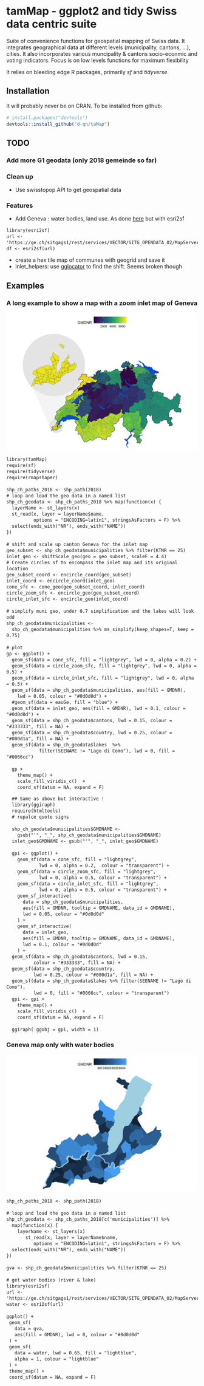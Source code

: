 # tamMap - ggplot2 and tidy Swiss data centric suite

Suite of convenience functions for geospatial mapping of Swiss data. It integrates geographical data at different levels (municipality, cantons, ...), cities. It also incorporates various muncipality & cantons socio-econmic and voting indicators. Focus is on low levels functions for maximum flexibility

It relies on bleeding edge R packages, primarily *sf* and *tidyverse*. 

## Installation

It will probably never be on CRAN. To be installed from github:

``` r
# install.packages("devtools")
devtools::install_github("d-qn/taMap")
```
## TODO

### Add more G1 geodata (only 2018 gemeinde so far)

### Clean up
* Use swisstopop API to get geospatial data

### Features
* Add Geneva : water bodies, land use. As done [here](https://xvrdm.github.io/2017/09/15/create-maps-from-sitg-files-with-sf-and-ggplot2/) but with esri2sf 

```
library(esri2sf)
url <- 'https://ge.ch/sitgags1/rest/services/VECTOR/SITG_OPENDATA_02/MapServer/6186'
df <- esri2sf(url)
```

* create a hex tile map of communes with geogrid and save it
* inlet_helpers: use [gglocator](https://stackoverflow.com/questions/9450873/locator-equivalent-in-ggplot2-for-maps?utm_medium=organic&utm_source=google_rich_qa&utm_campaign=google_rich_qa) to find the shift. Seems broken though

## Examples

### A long example to show a map with a zoom inlet map of Geneva

![](man/figures/README-inletMap-1.png)

```{r inletMap, echo = FALSE}
library(tamMap)
require(sf)
require(tidyverse)
require(rmapshaper)

shp_ch_paths_2018 <- shp_path(2018)
# loop and load the geo data in a named list
shp_ch_geodata <- shp_ch_paths_2018 %>% map(function(x) {
  layerName <- st_layers(x)
  st_read(x, layer = layerName$name, 
          options = "ENCODING=latin1", stringsAsFactors = F) %>% 
  select(ends_with("NR"), ends_with("NAME"))
})

# shift and scale up canton Geneva for the inlet map
geo_subset <- shp_ch_geodata$municipalities %>% filter(KTNR == 25)
inlet_geo <- shiftScale_geo(geo = geo_subset, scaleF = 4.4)
# Create circles sf to encompass the inlet map and its original location
geo_subset_coord <- encircle_coord(geo_subset)
inlet_coord <- encircle_coord(inlet_geo)
cone_sfc <- cone_geo(geo_subset_coord, inlet_coord)
circle_zoom_sfc <- encircle_geo(geo_subset_coord)
circle_inlet_sfc <- encircle_geo(inlet_coord)

# simplify muni geo, under 0.7 simplification and the lakes will look odd
shp_ch_geodata$municipalities <- 
  shp_ch_geodata$municipalities %>% ms_simplify(keep_shapes=T, keep = 0.75)

# plot
gp <- ggplot() +
  geom_sf(data = cone_sfc, fill = "lightgrey", lwd = 0, alpha = 0.2) +  
  geom_sf(data = circle_zoom_sfc, fill = "lightgrey", lwd = 0, alpha = 0.5) +
  geom_sf(data = circle_inlet_sfc, fill = "lightgrey", lwd = 0, alpha = 0.5) +
  geom_sf(data = shp_ch_geodata$municipalities, aes(fill = GMDNR), 
    lwd = 0.05, colour = "#0d0d0d") +
  #geom_sf(data = eauGe, fill = "blue") +
  geom_sf(data = inlet_geo, aes(fill = GMDNR), lwd = 0.1, colour = "#0d0d0d") +
  geom_sf(data = shp_ch_geodata$cantons, lwd = 0.15, colour = "#333333", fill = NA) +
  geom_sf(data = shp_ch_geodata$country, lwd = 0.25, colour = "#000d1a", fill = NA) +
  geom_sf(data = shp_ch_geodata$lakes  %>% 
            filter(SEENAME != "Lago di Como"), lwd = 0, fill = "#0066cc")

  gp + 
    theme_map() +
    scale_fill_viridis_c()  +
    coord_sf(datum = NA, expand = F)
```

```{r same but interactive, echo = F, eval = F}
  ## Same as above but interactive !
  library(ggiraph)
  require(htmltools)
  # repalce quote signs
  
  shp_ch_geodata$municipalities$GMDNAME <- 
    gsub("'", "_", shp_ch_geodata$municipalities$GMDNAME)
  inlet_geo$GMDNAME <- gsub("'", "_", inlet_geo$GMDNAME)
  
  gpi <- ggplot() +
    geom_sf(data = cone_sfc, fill = "lightgrey", 
            lwd = 0, alpha = 0.2,  colour = "transparent") +  
    geom_sf(data = circle_zoom_sfc, fill = "lightgrey", 
            lwd = 0, alpha = 0.5, colour = "transparent") +
    geom_sf(data = circle_inlet_sfc, fill = "lightgrey", 
            lwd = 0, alpha = 0.5, colour = "transparent") +
    geom_sf_interactive(
      data = shp_ch_geodata$municipalities, 
      aes(fill = GMDNR, tooltip = GMDNAME, data_id = GMDNAME), 
      lwd = 0.05, colour = "#0d0d0d"
    ) +
    geom_sf_interactive(
      data = inlet_geo, 
      aes(fill = GMDNR, tooltip = GMDNAME, data_id = GMDNAME),
      lwd = 0.1, colour = "#0d0d0d"
    ) +
  geom_sf(data = shp_ch_geodata$cantons, lwd = 0.15, 
          colour = "#333333", fill = NA) +
  geom_sf(data = shp_ch_geodata$country, 
          lwd = 0.25, colour = "#000d1a", fill = NA) +
  geom_sf(data = shp_ch_geodata$lakes %>% filter(SEENAME != "Lago di Como"), 
          lwd = 0, fill = "#0066cc", colour = "transparent")
  gpi <- gpi + 
    theme_map() +
    scale_fill_viridis_c()  +
    coord_sf(datum = NA, expand = F)
  
  ggiraph( ggobj = gpi, width = 1)
```
### Geneva map only with water bodies

![](man/figures/README-GenevaMapWater-1.png)

```{r GenevaMapWater, echo = F}
shp_ch_paths_2018 <- shp_path(2018)

# loop and load the geo data in a named list
shp_ch_geodata <- shp_ch_paths_2018[c('municipalities')] %>% 
  map(function(x) {
    layerName <- st_layers(x)
       st_read(x, layer = layerName$name, 
          options = "ENCODING=latin1", stringsAsFactors = F) %>% 
  select(ends_with("NR"), ends_with("NAME"))
})

gva <- shp_ch_geodata$municipalities %>% filter(KTNR == 25)

# get water bodies (river & lake)
library(esri2sf)
url <- 'https://ge.ch/sitgags1/rest/services/VECTOR/SITG_OPENDATA_02/MapServer/6186'
water <- esri2sf(url)

ggplot() + 
 geom_sf(
   data = gva,
   aes(fill = GMDNR), lwd = 0, colour = "#0d0d0d"
 ) + 
 geom_sf(
   data = water, lwd = 0.65, fill = "lightblue", 
   alpha = 1, colour = "lightblue"
 ) +
 theme_map() +
 coord_sf(datum = NA, expand = F)

```

